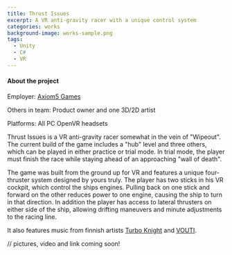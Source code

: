 ```yaml
---
title: Thrust Issues
excerpt: A VR anti-gravity racer with a unique control system
categories: works
background-image: works-sample.png
tags:
  - Unity
  - C#
  - VR
---
```


#### About the project

Employer: [Axiom5 Games](https://axiom5.games)  

Others in team: Product owner and one 3D/2D artist  

Platforms: All PC OpenVR headsets



Thrust Issues is a VR anti-gravity racer somewhat in the vein of "Wipeout". The current build of the game includes a "hub" level and three others, which can be played in either practice or trial mode. In trial mode, the player must finish the race while staying ahead of an approaching "wall of death".

The game was built from the ground up for VR and features a unique four-thruster system designed by yours truly. The player has two sticks in his VR cockpit, which control the ships engines. Pulling back on one stick and forward on the other reduces power to one engine, causing the ship to turn in that direction. In addition the player has access to lateral thrusters on either side of the ship, allowing drifting maneuvers and minute adjustments to the racing line.

It also features music from finnish artists [Turbo Knight](https://turboknight.com/) and [VOUTI](https://soundcloud.com/voutimusic).

// pictures, video and link coming soon!

